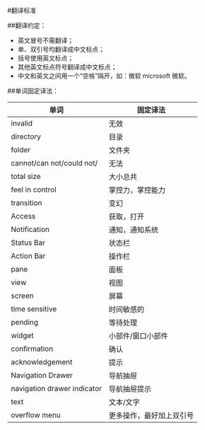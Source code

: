 #翻译标准

##翻译约定：
* 英文冒号不需翻译；
* 单、双引号均翻译成中文标点；
* 括号使用英文标点；
* 其他英文标点符号翻译成中文标点；
* 中文和英文之间用一个“空格”隔开，如：微软 microsoft 微软。

##单词固定译法：

|            单词				|      固定译法     |
| ----------------------------- | ----------------- |
| invalid						| 无效              |
| directory						| 目录              |
| folder						| 文件夹            |
| cannot/can not/could not/		| 无法              |
| total size					| 大小总共          |
| feel in control				| 掌控力，掌控能力  |
| transition					| 变幻              |
| Access						| 获取，打开        |
| Notification					| 通知，通知系统    |
| Status Bar					| 状态栏            |
| Action Bar					| 操作栏            |
| pane							| 面板              |
| view							| 视图              |
| screen						| 屏幕              |
| time sensitive				| 时间敏感的        |
| pending						| 等待处理          |
| widget						| 小部件/窗口小部件 |
| confirmation					| 确认              |
| acknowledgement				| 提示              |
| Navigation Drawer				| 导航抽屉          |
| navigation drawer indicator	| 导航抽屉提示			|
| text							| 文本/文字          |
| overflow menu					| 更多操作，最好加上双引号 |